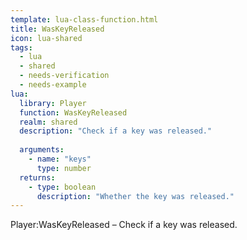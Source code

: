 ```yaml
---
template: lua-class-function.html
title: WasKeyReleased
icon: lua-shared
tags:
  - lua
  - shared
  - needs-verification
  - needs-example
lua:
  library: Player
  function: WasKeyReleased
  realm: shared
  description: "Check if a key was released."
  
  arguments:
    - name: "keys"
      type: number
  returns:
    - type: boolean
      description: "Whether the key was released."
---
```


<div class="lua__search__keywords">
Player:WasKeyReleased &#x2013; Check if a key was released.
</div>

